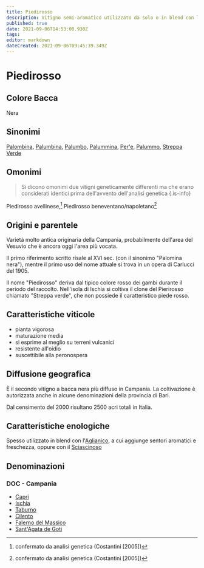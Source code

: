 ```yaml
---
title: Piedirosso
description: Vitigno semi-aromatico utilizzato da solo o in blend con l'Aglianico per conferire maggiore freschezza al vino.
published: true
date: 2021-09-06T14:53:00.930Z
tags: 
editor: markdown
dateCreated: 2021-09-06T09:45:39.349Z
---
```


# Piedirosso

## Colore Bacca
Nera
## Sinonimi
[Palombina](/vitigni/bacca-nera/palombina), [Palumbina](/vitigni/bacca-nera/palumbina), [Palumbo](/vitigni/bacca-nera/palumbo), [Palummina](/vitigni/bacca-nera/palummina), [Per'e](/vitigni/bacca-nera/per'e), [Palummo](/vitigni/bacca-nera/palummo), [Streppa Verde](/vitigni/bacca-nera/streppa-verde)
## Omonimi
> Si dicono omonimi due vitigni geneticamente differenti ma che erano considerati identici prima dell'avvento dell'analisi genetica
{.is-info}

Piedirosso avellinese,[^*] Piedirosso beneventano/napoletano[^**]
## Origini e parentele
Varietà molto antica originaria della Campania, probabilmente dell'area del Vesuvio che è ancora oggi l'area più vocata. 

Il primo riferimento scritto risale al XVI sec. (con il sinonimo "Palomina nera"), mentre il primo uso del nome attuale si trova in un opera di Carlucci del 1905.

Il nome "Piedirosso" deriva dal tipico colore rosso dei gambi durante il periodo del raccolto. Nell'isola di Ischia si coltiva il clone del Pierirosso chiamato "Streppa verde", che non possiede il caratteristico piede rosso.

## Caratteristiche viticole
- pianta vigorosa
- maturazione media
- si esprime al meglio su terreni vulcanici
- resistente all'oidio
- suscettibile alla peronospera
## Diffusione geografica
È il secondo vitigno a bacca nera più diffuso in Campania. La coltivazione è autorizzata anche in alcune denominazioni della provincia di Bari. 

Dal censimento del 2000 risultano 2500 acri totali in Italia.

## Caratteristiche enologiche
Spesso utilizzato in blend con l'[Aglianico](/vitigni/bacca-nera/aglianico), a cui aggiunge sentori aromatici e freschezza, oppure con il [Sciascinoso](/vitigni/bacca-nera/sciascinoso)


## Denominazioni
### DOC - Campania
- [Capri](/denominazioni/italia/campania/doc/capri)
- [Ischia](/denominazioni/italia/campania/doc/ischia)
- [Taburno](/denominazioni/italia/campania/doc/taburno)
- [Cilento](/denominazioni/italia/campania/doc/cilento)
- [Falerno del Massico](/denominazioni/italia/campania/doc/falerno-del-massico)
- [Sant'Agata de Goti](/denominazioni/italia/campania/doc/sant-agata-de-goti)


[^*]: confermato da analisi genetica (Costantini [2005])
[^**]: confermato da analisi genetica (Costantini [2005])